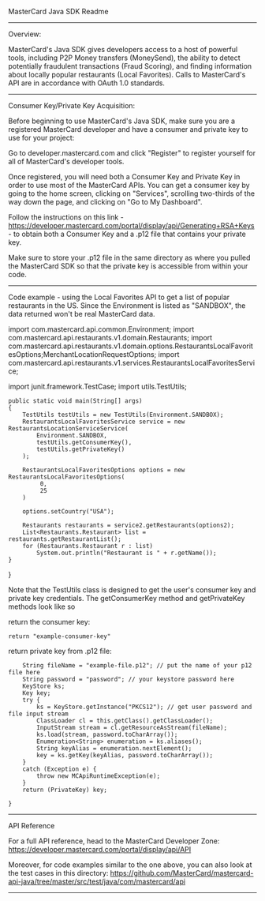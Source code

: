 MasterCard Java SDK Readme

-------------------------------------------------------------------------------------------

Overview:

MasterCard's Java SDK gives developers access to a host of powerful tools, including P2P Money transfers (MoneySend), the ability to detect potentially fraudulent transactions (Fraud Scoring), and finding information about locally popular restaurants (Local Favorites). Calls to MasterCard's API are in accordance with OAuth 1.0 standards.


-------------------------------------------------------------------------------------------

Consumer Key/Private Key Acquisition:

Before beginning to use MasterCard's Java SDK, make sure you are a registered MasterCard developer and have a consumer and private key to use for your project:
	
Go to developer.mastercard.com and click "Register" to register yourself for all of MasterCard's developer tools.

Once registered, you will need both a Consumer Key and Private Key in order to use most of the MasterCard APIs. You can get a consumer key by going to the home screen, clicking on "Services", scrolling two-thirds of the way down the page, and clicking on "Go to My Dashboard". 

Follow the instructions on this link - https://developer.mastercard.com/portal/display/api/Generating+RSA+Keys - to obtain both a Consumer Key and a .p12 file that contains your private key. 

Make sure to store your .p12 file in the same directory as where you pulled the MasterCard SDK so that the private key is accessible from within your code.


-------------------------------------------------------------------------------------------

Code example - using the Local Favorites API to get a list of popular restaurants in the US.
Since the Environment is listed as "SANDBOX", the data returned won't be real MasterCard data.


import com.mastercard.api.common.Environment;
import com.mastercard.api.restaurants.v1.domain.Restaurants;
import com.mastercard.api.restaurants.v1.domain.options.RestaurantsLocalFavoritesOptions;MerchantLocationRequestOptions;
import com.mastercard.api.restaurants.v1.services.RestaurantsLocalFavoritesService;

import junit.framework.TestCase;
import utils.TestUtils;
	
	public static void main(String[] args)
	{
        TestUtils testUtils = new TestUtils(Environment.SANDBOX);
	    RestaurantsLocalFavoritesService service = new RestaurantsLocationServiceService(
            Environment.SANDBOX,
            testUtils.getConsumerKey(), 
            testUtils.getPrivateKey()
        );

        RestaurantsLocalFavoritesOptions options = new RestaurantsLocalFavoritesOptions(
             0,
             25
        )

        options.setCountry("USA");

        Restaurants restaurants = service2.getRestaurants(options2);
        List<Restaurants.Restaurant> list = restaurants.getRestaurantList();
        for (Restaurants.Restaurant r : list)
            System.out.println("Restaurant is " + r.getName());
	}
}

Note that the TestUtils class is designed to get the user's consumer key and private key credentials. The getConsumerKey method and getPrivateKey methods look like so

return the consumer key:

	return "example-consumer-key"
	
return private key from .p12 file:

        String fileName = "example-file.p12"; // put the name of your p12 file here
        String password = "password"; // your keystore password here
        KeyStore ks;
        Key key;
        try { 
            ks = KeyStore.getInstance("PKCS12"); // get user password and file input stream
            ClassLoader cl = this.getClass().getClassLoader();
            InputStream stream = cl.getResourceAsStream(fileName);
            ks.load(stream, password.toCharArray());
            Enumeration<String> enumeration = ks.aliases();
            String keyAlias = enumeration.nextElement();
            key = ks.getKey(keyAlias, password.toCharArray());
        }
        catch (Exception e) {
            throw new MCApiRuntimeException(e);
        }
        return (PrivateKey) key;
    
    }


-------------------------------------------------------------------------------------------

API Reference

For a full API reference, head to the MasterCard Developer Zone: https://developer.mastercard.com/portal/display/api/API

Moreover, for code examples similar to the one above, you can also look at the test cases in this directory: https://github.com/MasterCard/mastercard-api-java/tree/master/src/test/java/com/mastercard/api

-------------------------------------------------------------------------------------------
